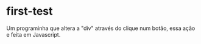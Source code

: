 # first-test

Um programinha que altera a "div" através do clique num botão, essa ação e feita em Javascript.
